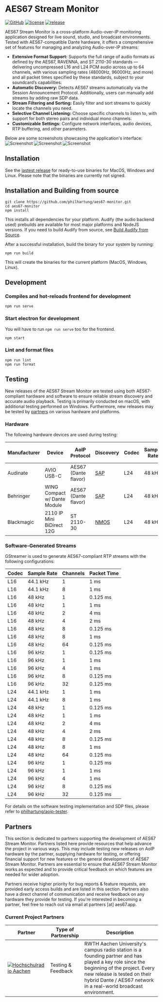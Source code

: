 # AES67 Stream Monitor

[![GitHub](https://img.shields.io/github/stars/philhartung/aes67-monitor?style=flat&label=GitHub%20%E2%AD%90)](https://github.com/philhartung/aes67-monitor)
[![license](https://img.shields.io/github/license/philhartung/aes67-monitor.svg)](https://github.com/philhartung/aes67-monitor?tab=MIT-1-ov-file)
[![release](https://img.shields.io/github/v/release/philhartung/aes67-monitor?display_name=tag)](https://github.com/philhartung/aes67-monitor/releases/latest)

AES67 Stream Monitor is a cross-platform Audio-over-IP monitoring application designed for live sound, studio, and broadcast environments. Tested with AES67-compatible Dante hardware, it offers a comprehensive set of features for managing and analyzing Audio-over-IP streams:

- **Extensive Format Support:** Supports the full range of audio formats as defined by the AES67, RAVENNA, and ST 2110-30 standards — delivering uncompressed L16 and L24 PCM audio across up to 64 channels, with various sampling rates (48000Hz, 96000Hz, and more) and all packet times specified by these standards, subject to your soundcard’s capabilities.
- **Automatic Discovery:** Detects AES67 streams automatically via the Session Announcement Protocol. Additionally, users can manually add streams by adding raw SDP data.
- **Stream Filtering and Sorting:** Easily filter and sort streams to quickly locate the channels you need.
- **Selective Channel Listening:** Choose specific channels to listen to, with support for both stereo pairs and individual mono channels.
- **Customizable Settings:** Configure network interfaces, audio devices, RTP buffering, and other parameters.

Below are some screenshots showcasing the application's interface:
![Screenshot](.doc/streams.png "Screenshot of streams overview page")
![Screenshot](.doc/details.png "Screenshot of stream details page")
![Screenshot](.doc/settings.png "Screenshot of settings page")

## Installation

See the [lastest release](https://github.com/philhartung/aes67-monitor/releases/latest) for ready-to-use binaries for MacOS, Windows and Linux. Please note that the binaries are currently not signed.

## Installation and Building from source

```
git clone https://github.com/philhartung/aes67-monitor.git
cd aes67-monitor
npm install
```

This installs all dependencies for your platform. Audify (the audio backend used) prebuilds are available for most major platforms and NodeJS versions. If you need to build Audify from source, see [Build Audify from Source](https://github.com/almoghamdani/audify#requirements-for-source-build).

After a successful installation, build the binary for your system by running:

```
npm run build
```

This will create the binaries for the current platform (MacOS, Windows, Linux).

## Development

### Compiles and hot-reloads frontend for development

```
npm run serve
```

### Start electron for development

You will have to run `npm run serve` too for the frontend.

```
npm start
```

### Lint and format files

```
npm run lint
npm run format
```

## Testing

New releases of the AES67 Stream Monitor are tested using both AES67-compliant hardware and software to ensure reliable stream discovery and accurate audio playback. Testing is primarily conducted on macOS, with additional testing performed on Windows. Furthermore, new releases may be tested by [partners](#partners) on various hardware and platforms.

### Hardware

The following hardware devices are used during testing:

| Manufacturer | Device                       | AoIP Protocol        | Discovery                                            | Codec | Sample Rate | Channels per Stream | Packet Time |
| ------------ | ---------------------------- | -------------------- | ---------------------------------------------------- | ----- | ----------- | ------------------- | ----------- |
| Audinate     | AVIO USB-C                   | AES67 (Dante flavor) | [SAP](https://datatracker.ietf.org/doc/html/rfc2974) | L24   | 48 kHz      | 1 – 2               | 1 ms        |
| Behringer    | WING Compact w/ Dante Module | AES67 (Dante flavor) | [SAP](https://datatracker.ietf.org/doc/html/rfc2974) | L24   | 48 kHz      | 1 – 8               | 1 ms        |
| Blackmagic   | 2110 IP Mini BiDirect 12G    | ST 2110-30           | [NMOS](https://specs.amwa.tv/nmos/)                  | L24   | 48 kHz      | 2 – 16              | 0.125 ms    |

### Software-Generated Streams

GStreamer is used to generate AES67-compliant RTP streams with the following configurations:

| Codec | Sample Rate | Channels | Packet Time |
| ----- | ----------- | -------- | ----------- |
| L16   | 44.1 kHz    | 1        | 1 ms        |
| L16   | 44.1 kHz    | 8        | 1 ms        |
| L16   | 48 kHz      | 1        | 0.125 ms    |
| L16   | 48 kHz      | 1        | 1 ms        |
| L16   | 48 kHz      | 2        | 4 ms        |
| L16   | 48 kHz      | 4        | 2 ms        |
| L16   | 48 kHz      | 8        | 0.125 ms    |
| L16   | 48 kHz      | 8        | 1 ms        |
| L16   | 48 kHz      | 64       | 0.125 ms    |
| L16   | 96 kHz      | 1        | 0.125 ms    |
| L16   | 96 kHz      | 1        | 1 ms        |
| L16   | 96 kHz      | 4        | 1 ms        |
| L16   | 96 kHz      | 8        | 0.125 ms    |
| L16   | 96 kHz      | 32       | 0.125 ms    |
| L24   | 44.1 kHz    | 1        | 1 ms        |
| L24   | 44.1 kHz    | 8        | 1 ms        |
| L24   | 48 kHz      | 1        | 0.125 ms    |
| L24   | 48 kHz      | 1        | 1 ms        |
| L24   | 48 kHz      | 2        | 4 ms        |
| L24   | 48 kHz      | 4        | 2 ms        |
| L24   | 48 kHz      | 8        | 0.125 ms    |
| L24   | 48 kHz      | 8        | 1 ms        |
| L24   | 48 kHz      | 64       | 0.125 ms    |
| L24   | 96 kHz      | 1        | 0.125 ms    |
| L24   | 96 kHz      | 1        | 1 ms        |
| L24   | 96 kHz      | 4        | 1 ms        |
| L24   | 96 kHz      | 8        | 0.125 ms    |
| L24   | 96 kHz      | 32       | 0.125 ms    |

For details on the software testing implementation and SDP files, please refer to [philhartung/aoip-tester](https://github.com/philhartung/aoip-tester).

## Partners

This section is dedicated to partners supporting the development of AES67 Stream Monitor. Partners listed here provide resources that help advance the project in various ways. This may include testing new releases on AoIP hardware by the partner, supplying hardware for testing, or offering financial support for new features or the general development of AES67 Stream Monitor. Partners are essential to ensure that AES67 Stream Monitor works as expected and to provide critical feedback on which features are needed for wider adoption.

Partners receive higher priority for bug reports & feature requests, are provided early access builds and are listed in this section. Partners also have a direct channel of communication and receive feedback on any hardware they provide for testing. If you're interested in becoming a partner, feel free to reach out via email at partners [at] aes67.app.

### Current Project Partners

| Partner                                                                                     | Type of Partnership | Description                                                                                                                                                                                                                                |
| ------------------------------------------------------------------------------------------- | ------------------- | ------------------------------------------------------------------------------------------------------------------------------------------------------------------------------------------------------------------------------------------ |
| <a href="https://hochschulradio-aachen.de"><picture><source media="(prefers-color-scheme: dark)" srcset=".doc/logo-hochschulradio-light.png"><source media="(prefers-color-scheme: light)" srcset=".doc/logo-hochschulradio-dark.png"><img alt="Hochschulradio Aachen" src=".doc/logo-hochschulradio-dark.png"></picture></a> | Testing & Feedback  | RWTH Aachen University's campus radio station is a founding partner and has played a key role since the beginning of the project. Every new release is tested on their hybrid Dante / AES67 network in a real-world broadcast environment. |
